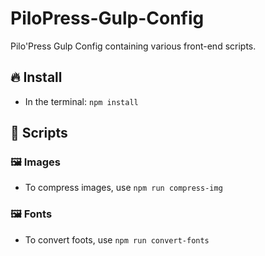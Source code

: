# PiloPress-Gulp-Config
Pilo'Press Gulp Config containing various front-end scripts.

## 🔥 Install
- In the terminal: `npm install`

## 🔨 Scripts

### 🖼 Images
- To compress images, use `npm run compress-img`

### 🖼 Fonts
- To convert foots, use `npm run convert-fonts`
